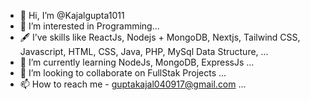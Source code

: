 - 👋 Hi, I’m @Kajalgupta1011
- 👀 I’m interested in Programming...
- 🖋️ I’ve skills like ReactJs, Nodejs + MongoDB, Nextjs, Tailwind CSS, Javascript, HTML, CSS, Java, PHP, MySql Data Structure,  ...
- 🌱 I’m currently learning NodeJs, MongoDB, ExpressJs ...
- 💞️ I’m looking to collaborate on FullStak Projects ...
- 📫 How to reach me - guptakajal040917@gmail.com ...

<!---
Kajalgupta1011/Kajalgupta1011 is a ✨ special ✨ repository because its `README.md` (this file) appears on your GitHub profile.
You can click the Preview link to take a look at your changes.
--->
